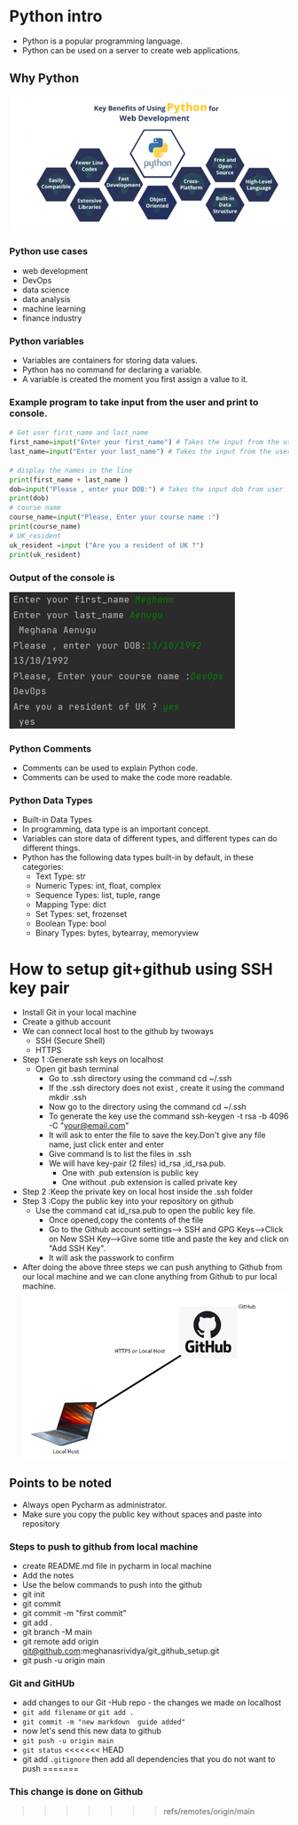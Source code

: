 # Python intro
- Python is a popular programming language.
- Python can be used on a server to create web applications.
## Why Python
![img_1.png](img_1.png)
### Python use cases
- web development
- DevOps
- data science
- data analysis
- machine learning
- finance industry
### Python variables
- Variables are containers for storing data values.
- Python has no command for declaring a variable.
- A variable is created the moment you first assign a value to it.
### Example program to take input from the user and print to console.
```python
# Get user first_name and last_name
first_name=input("Enter your first_name") # Takes the input from the user and stores in the variable first_name
last_name=input("Enter your last_name") # Takes the input from the user and stores in the variable last_name

# display the names in the line
print(first_name + last_name )
dob=input("Please , enter your DOB:") # Takes the input dob from user
print(dob)
# course name
course_name=input("Please, Enter your course name :")
print(course_name)
# UK_resident
uk_resident =input ("Are you a resident of UK ?")
print(uk_resident)
```
### Output of the console is 
![img_2.png](img_2.png)
### Python Comments
- Comments can be used to explain Python code.
- Comments can be used to make the code more readable.
### Python Data Types
- Built-in Data Types
- In programming, data type is an important concept.
- Variables can store data of different types, and different types can do different things.
- Python has the following data types built-in by default, in these categories:
  - Text Type:	str
  - Numeric Types:	int, float, complex
  - Sequence Types:	list, tuple, range
  - Mapping Type:	dict
  - Set Types:	set, frozenset
  - Boolean Type:	bool
  - Binary Types:	bytes, bytearray, memoryview
  
# How to setup git+github using SSH key pair
- Install Git in your local machine
- Create a github account 
- We can connect local host to the github by twoways
    - SSH (Secure Shell)
    - HTTPS
- Step 1 :Generate ssh keys on localhost
    - Open git bash terminal
        - Go to .ssh directory using the command cd ~/.ssh 
        - If the .ssh directory does not exist , create it using the command mkdir .ssh
        - Now go to the directory using the command cd ~/.ssh
        - To generate the key use the command ssh-keygen -t rsa -b 4096 -C "your@email.com"
        - It will ask to enter the file to save the key.Don't give any file name, just click enter and enter
        - Give command  ls to list the files in .ssh
        - We will have key-pair (2 files) id_rsa ,id_rsa.pub. 
           - One with .pub extension is public key
           - One without .pub extension is called private key
- Step 2 :Keep the private key on local host inside the .ssh folder
- Step 3 :Copy the public key into your repository on github
     - Use the command cat id_rsa.pub to open the public key file.
          - Once opened,copy the contents of the file 
          - Go to the Github account settings--> SSH and GPG Keys-->Click on New SSH Key-->Give some title and paste the key and click on "Add SSH Key".
          - It will ask the passwork to confirm 
- After doing the above three steps we can push anything to Github from our local machine and we can clone anything from Github to pur local machine.
![img.png](img.png)
## Points to be noted
- Always open Pycharm as administrator.
- Make sure you copy the public key without spaces and paste into repository
### Steps to push to github from local machine
- create README.md file in pycharm in local machine
- Add the notes 
- Use the below commands to push into the github
- git init
- git commit
- git commit -m "first commit"
- git add .
- git branch -M main
- git remote add origin git@github.com:meghanasrividya/git_github_setup.git
- git push -u origin main
### Git and GitHUb
- add changes to our Git -Hub repo - the changes we made on localhost
-  `git add filename` or `git add .`
-  `git commit -m "new markdown  guide added"`
- now let's send this new data to github
- `git push -u origin main`
- `git status`
<<<<<<< HEAD
- git add `.gitignore` then add all dependencies that you do not want to push
=======
### This change is done on Github
>>>>>>> refs/remotes/origin/main
